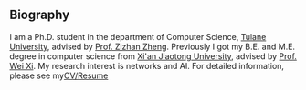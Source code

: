 ## Biography
I am a Ph.D. student in the department of Computer Science, [Tulane University](https://tulane.edu/), advised by [Prof. Zizhan Zheng](https://sse.tulane.edu/node/3486). Previously I got my B.E. and M.E. degree in computer science from [Xi'an Jiaotong University](http://www.xjtu.edu.cn/), advised by [Prof. Wei Xi](http://gr.xjtu.edu.cn/web/xiwei). 
My research interest is networks and AI.  For detailed information, please see my[CV/Resume](https://github.com/geekfeiw/geekfeiw.github.io/blob/master/CV/CV_FEIWANG.pdf) 


